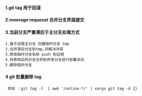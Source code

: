 #### 1.git tag 用于回滚
#### 2.meerage requesst 合并分支界面提交
#### 3.当前分支严重滞后于主分支处理方式
```
1.基于远程主分支 创建临时分支 tmp
2.合并滞后分支到tmp,并解决冲突
3.修改临时分支名称 push 到远程
4.将修改后的分支合并到开发分支进行部署测试
5.删除临时分支
```
#### 4 git 批量删除 tag
```
 本地 ：git tag -l  | awk '/online-*/' | xargs git tag -d {}

```
